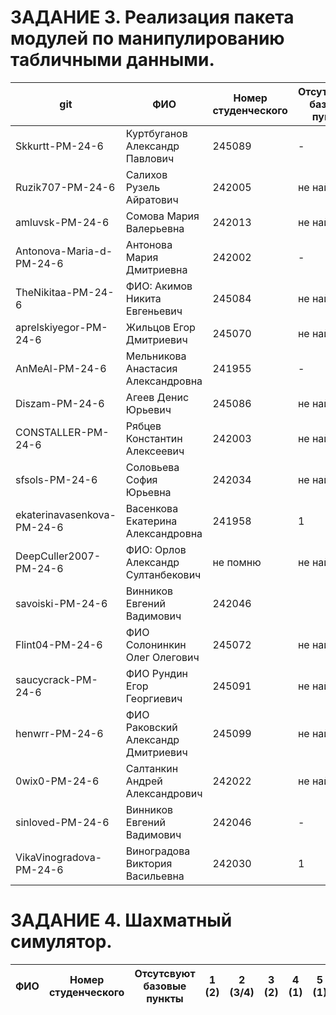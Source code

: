 # **ЗАДАНИЕ 3.** Реализация пакета модулей по манипулированию табличными данными.


|git                       |ФИО                               |Номер студенческого|Отсутствуют базовые пункты|1 (1)|2 (1)|3 (1)|4 (1/2)|5 (1/2)|6 (2)|7 (3)|8 (2)|9 (1/2)|Сумма баллов|
|--------------------------|----------------------------------|-------------------|--------------------------|-----|-----|-----|-------|-------|-----|-----|-----|-------|------------|
|Skkurtt-PM-24-6           |Куртбуганов Александр Павлович    |245089             |-                         |1    |1?   |1    |       |       |     |     |     |       |9           |
|Ruzik707-PM-24-6          |Салихов Рузель Айратович          |242005             |не найдено                |     |     |     |       |       |     |     |     |       |-           |
|amluvsk-PM-24-6           |Сомова Мария Валерьевна           |242013             |не найдено                |     |     |     |       |       |     |     |     |       |-           |
|Antonova-Maria-d-PM-24-6  |Антонова Мария Дмитриевна         |242002             |-                         |1    |     |1    |       |       |2    |     |     |       |12          |
|TheNikitaa-PM-24-6        |ФИО: Акимов Никита Евгеньевич     |245084             |не найдено                |     |     |     |       |       |     |     |     |       |-           |
|aprelskiyegor-PM-24-6     |Жильцов Егор Дмитриевич           |245070             |не найдено                |     |     |     |       |       |     |     |     |       |-           |
|AnMeAl-PM-24-6            |Мельникова Анастасия Александровна|241955             |-                         |1    |     |1    |2      |       |     |3    |     |       |20          |
|Diszam-PM-24-6            |Агеев Денис Юрьевич               |245086             |не найдено                |     |     |     |       |       |     |     |     |       |-           |
|CONSTALLER-PM-24-6        |Рябцев Константин Алексеевич      |242003             |не найдено                |     |     |     |       |       |     |     |     |       |-           |
|sfsols-PM-24-6            |Соловьева София Юрьевна           |242034             |не найдено                |     |     |     |       |       |     |     |     |       |-           |
|ekaterinavasenkova-PM-24-6|Васенкова Екатерина Александровна |241958             |1                         |     |     |1    |       |       |2    |3    |     |       |18          |
|DeepCuller2007-PM-24-6    |ФИО: Орлов Александр Султанбекович|не помню           |не найдено                |     |     |     |       |       |     |     |     |       |-           |
|savoiski-PM-24-6          |Винников Евгений Вадимович        |242046             |                          |1    |1?   |1?   |2      |2      |2    |3    |2    |2      |20          |
|Flint04-PM-24-6           |ФИО Солонинкин Олег Олегович      |245072             |не найдено                |     |     |     |       |       |     |     |     |       |-           |
|saucycrack-PM-24-6        |ФИО Рундин Егор Георгиевич        |245091             |не найдено                |     |     |     |       |       |     |     |     |       |-           |
|henwrr-PM-24-6            |ФИО Раковский Александр Дмитриевич|245099             |не найдено                |     |     |     |       |       |     |     |     |       |-           |
|0wix0-PM-24-6             |Cалтанкин Андрей Александрович    |242022             |не найдено                |     |     |     |       |       |     |     |     |       |            |
|sinloved-PM-24-6          |Винников Евгений Вадимович        |242046             |-                         |1    |1?   |1    |       |       |2    |3    |     |       |20          |
|VikaVinogradova-PM-24-6   |Виноградова Виктория Васильевна   |242030             |1                         |     |     |1    |       |       |     |     |     |       |3           |


# **ЗАДАНИЕ 4.** Шахматный симулятор.

| ФИО                 | Номер студенческого |Отсутсвуют базовые пункты| 1 (2) | 2 (3/4) | 3 (2) | 4 (1) | 5 (1) | 6 (1) | 7 (2) | 8 (1) | 9 (1) | Сумма баллов |
|-|-|-|-|-|-|-|-|-|-|-|-|-|
